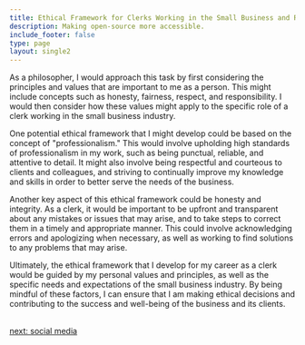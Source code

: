 ```yaml
---
title: Ethical Framework for Clerks Working in the Small Business and Retail  Industry
description: Making open-source more accessible.
include_footer: false
type: page
layout: single2
---
```


<p>
As a philosopher, I would approach this task by first considering the principles and values that are important to me as a person. This might include concepts such as honesty, fairness, respect, and responsibility. I would then consider how these values might apply to the specific role of a clerk working in the small business industry.

One potential ethical framework that I might develop could be based on the concept of "professionalism." This would involve upholding high standards of professionalism in my work, such as being punctual, reliable, and attentive to detail. It might also involve being respectful and courteous to clients and colleagues, and striving to continually improve my knowledge and skills in order to better serve the needs of the business.

Another key aspect of this ethical framework could be honesty and integrity. As a clerk, it would be important to be upfront and transparent about any mistakes or issues that may arise, and to take steps to correct them in a timely and appropriate manner. This could involve acknowledging errors and apologizing when necessary, as well as working to find solutions to any problems that may arise.

Ultimately, the ethical framework that I develop for my career as a clerk would be guided by my personal values and principles, as well as the specific needs and expectations of the small business industry. By being mindful of these factors, I can ensure that I am making ethical decisions and contributing to the success and well-being of the business and its clients.

<br>
<a href="https://workdojos.com/clerk/social">next: social media</a>
</p>